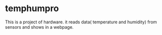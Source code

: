# temphumpro
This is a project of hardware. it reads data( temperature and humidity) from sensors and shows in a webpage. 
